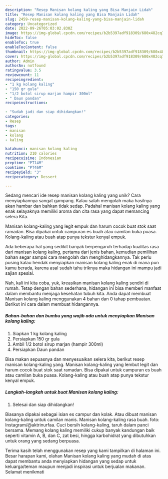 ```yaml
---
description: "Resep Manisan kolang kaling yang Bisa Manjain Lidah"
title: "Resep Manisan kolang kaling yang Bisa Manjain Lidah"
slug: 2459-resep-manisan-kolang-kaling-yang-bisa-manjain-lidah
category: Uncategorized
date: 2022-09-26T05:03:02.830Z
image: https://img-global.cpcdn.com/recipes/b2b5397adf918309/680x482cq70/manisan-kolang-kaling-foto-resep-utama.jpg
hideToc: false
enableToc: true
enableTocContent: false
thumbnail: https://img-global.cpcdn.com/recipes/b2b5397adf918309/680x482cq70/manisan-kolang-kaling-foto-resep-utama.jpg
cover: https://img-global.cpcdn.com/recipes/b2b5397adf918309/680x482cq70/manisan-kolang-kaling-foto-resep-utama.jpg
author: Admin
authorAv: notfound
ratingvalue: 3.5
reviewcount: 11
recipeingredient:
- "1 kg kolang kaling"
- "150 gr gula"
- "1/2 botol sirup marjan hampir 300ml"
- " Daun pandan"
recipeinstructions:

- "Sudah jadi dan siap dihidangkan!"
categories:
- Resep
tags:
- manisan
- kolang
- kaling

katakunci: manisan kolang kaling 
nutrition: 210 calories
recipecuisine: Indonesian
preptime: "PT14M"
cooktime: "PT46M"
recipeyield: "3"
recipecategory: Dessert

---
```





Sedang mencari ide resep manisan kolang kaling yang unik? Cara menyiapkannya sangat gampang. Kalau salah mengolah maka hasilnya akan hambar dan bahkan tidak sedap. Padahal manisan kolang kaling yang enak selayaknya memiliki aroma dan cita rasa yang dapat memancing selera Kita.





Manisan kolang-kaling yang legit empuk dan harum cocok buat stok saat ramadan. Bisa dipakai untuk campuran es buah atau camilan buka puasa. Kolang-kaling atau buah atap punya tekstur kenyal empuk.

Ada beberapa hal yang sedikit banyak berpengaruh terhadap kualitas rasa dari manisan kolang kaling, pertama dari jenis bahan, kemudian pemilihan bahan segar sampai cara mengolah dan menghidangkannya. Tak perlu pusing kalau hendak menyiapkan manisan kolang kaling enak di mana pun kamu berada, karena asal sudah tahu triknya maka hidangan ini mampu jadi sajian spesial.






Nah, kali ini kita coba, yuk, kreasikan manisan kolang kaling sendiri di rumah. Tetap dengan bahan sederhana, hidangan ini bisa memberi manfaat dalam membantu menjaga kesehatan tubuh kita. Anda dapat membuat Manisan kolang kaling menggunakan 4 bahan dan 0 tahap pembuatan. Berikut ini cara dalam membuat hidangannya.

<!--inarticleads1-->

##### Bahan-bahan dan bumbu yang wajib ada untuk menyiapkan Manisan kolang kaling:

1. Siapkan 1 kg kolang kaling
1. Persiapkan 150 gr gula
1. Ambil 1/2 botol sirup marjan (hampir 300ml)
1. Persiapkan  Daun pandan


Bisa makan sepuasnya dan menyesuaikan selera kita, berikut resep manisan kolang-kaling yang. Manisan kolang-kaling yang lembut legit dan harum cocok buat stok saat ramadan. Bisa dipakai untuk campuran es buah atau camilan buka puasa. Kolang-kaling atau buah atap punya tekstur kenyal empuk. 

<!--inarticleads2-->

##### Langkah-langkah untuk buat Manisan kolang kaling:


1. Selesai dan siap dihidangkan!

Biasanya dipakai sebagai isian es campur dan kolak. Atau dibuat manisan kolang-kaling untuk camilan manis. Manisan kolang-kaling rasa buah. foto: Instagram/@aktrinurfaa. Cuci bersih kolang-kaling, taruh dalam panci bersama. Memang kolang kaling memiliki cukup banyak kandungan baik seperti vitamin A, B, dan C, zat besi, hingga karbohidrat yang dibutuhkan untuk orang yang sedang berpuasa. 

Terima kasih telah menggunakan resep yang kami tampilkan di halaman ini. Besar harapan kami, olahan Manisan kolang kaling yang mudah di atas dapat membantu anda menyiapkan hidangan yang sedap untuk keluarga/teman maupun menjadi inspirasi untuk berjualan makanan. Selamat menikmati
